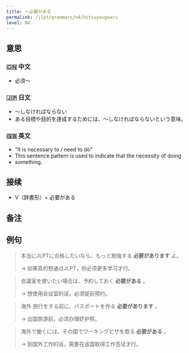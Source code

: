 ```yaml
---
title: 〜必要がある
permalink: /jlpt/grammars/n4/hitsuyougaaru
level: N4
---
```


## 意思

### 🇨🇳 中文

- 必须〜

### 🇯🇵 日文

- 〜しなければならない
- ある目標や目的を達成するためには、〜しなければならないという意味。

### 🇬🇧 英文

- "It is necessary to / need to do"
- This sentence pattern is used to indicate that the necessity of doing
- something.

## 接续

- V（辞書形）+ 必要がある

## 备注


## 例句

> 本当にJLPTに合格したいなら、もっと勉強する **必要があります** よ。
>
> → 如果真的想通过JLPT，你必须更多学习才行。

> 会議室を使いたい場合は、予約しておく **必要がある** 。
>
> → 想使用会议室的话，必须提前预约。

> 海外 旅行をする前に、パスポートを作る **必要があります** 。
>
> → 出国旅游前，必须办理好护照。

> 海外で働くには、その国でワーキングビザを取る **必要がある** 。
>
> → 到国外工作的话，需要在该国取得工作签证才行。

